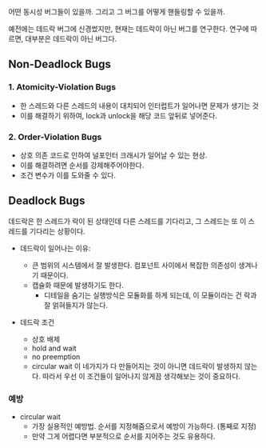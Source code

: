 어떤 동시성 버그들이 있을까. 그리고 그 버그를 어떻게 핸들링할 수 있을까.

예전에는 데드락 버그에 신경썼지만, 현재는 데드락이 아닌 버그를 연구한다. 
연구에 따르면, 대부분은 데드락이 아닌 버그다. 

## Non-Deadlock Bugs

### 1. Atomicity-Violation Bugs
- 한 스레드와 다른 스레드의 내용이 대치되어 인터럽트가 일어나면 문제가 생기는 것
- 이를 해결하기 위하여, lock과 unlock을 해당 코드 앞뒤로 넣어준다. 

### 2. Order-Violation Bugs
- 상호 의존 코드로 인하여 널포인터 크래시가 일어날 수 있는 현상. 
- 이를 해결하려면 순서를 강제해주어야한다. 
- 조건 변수가 이를 도와줄 수 있다. 

## Deadlock Bugs
데드락은 한 스레드가 락이 된 상태인데 다른 스레드를 기다리고, 그 스레드는 또 이 스레드를 기다리는 상황이다. 
- 데드락이 일어나는 이유: 
  - 큰 범위의 시스템에서 잘 발생한다. 컴포넌트 사이에서 복잡한 의존성이 생겨나기 때문이다.
  - 캡슐화 때문에 발생하기도 한다. 
    - 디테일을 숨기는 실행방식은 모듈화를 하게 되는데, 이 모듈이라는 건 락과 잘 얽혀들지가 않는다. 

- 데드락 조건
  - 상호 배제
  - hold and wait
  - no preemption
  - circular wait
이 네가지가 다 만들어지는 것이 아니면 데드락이 발생하지 않는다. 따라서 우선 이 조건들이 일어나지 않게끔 생각해보는 것이 중요하다.

### 예방
- circular wait
  - 가장 실용적인 예방법. 순서를 지정해줌으로서 예방이 가능하다. (통째로 지정)
  - 만약 그게 어렵다면 부분적으로 순서를 지어주는 것도 유용하다. 